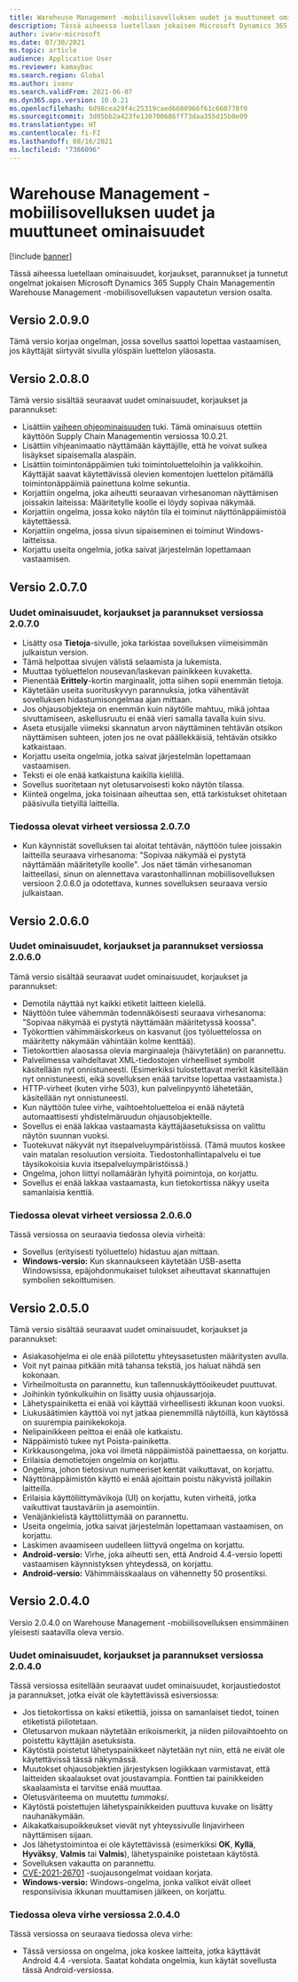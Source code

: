 ```yaml
---
title: Warehouse Management -mobiilisovelluksen uudet ja muuttuneet ominaisuudet
description: Tässä aiheessa luetellaan jokaisen Microsoft Dynamics 365 Supply Chain Managementin Warehouse Management -mobiilisovelluksen vapautetun version uudet ja muuttuneet ominaisuudet.
author: ivanv-microsoft
ms.date: 07/30/2021
ms.topic: article
audience: Application User
ms.reviewer: kamaybac
ms.search.region: Global
ms.author: ivanv
ms.search.validFrom: 2021-06-07
ms.dyn365.ops.version: 10.0.21
ms.openlocfilehash: 6d98cea29f4c25319caed6680966f61c660778f0
ms.sourcegitcommit: 3d05bb2a423fe130700686ff73daa355d15b0e09
ms.translationtype: HT
ms.contentlocale: fi-FI
ms.lasthandoff: 08/16/2021
ms.locfileid: "7386096"
---
```

# <a name="whats-new-or-changed-in-the-warehouse-management-mobile-app"></a>Warehouse Management -mobiilisovelluksen uudet ja muuttuneet ominaisuudet

[!include [banner](../includes/banner.md)]

Tässä aiheessa luetellaan ominaisuudet, korjaukset, parannukset ja tunnetut ongelmat jokaisen Microsoft Dynamics 365 Supply Chain Managementin Warehouse Management -mobiilisovelluksen vapautetun version osalta.

## <a name="version-2090"></a>Versio 2.0.9.0

Tämä versio korjaa ongelman, jossa sovellus saattoi lopettaa vastaamisen, jos käyttäjät siirtyvät sivulla ylöspäin luettelon yläosasta.

## <a name="version-2080"></a>Versio 2.0.8.0

Tämä versio sisältää seuraavat uudet ominaisuudet, korjaukset ja parannukset:

- Lisättiin [vaiheen ohjeominaisuuden](mobile-app-titles-instructions.md) tuki. Tämä ominaisuus otettiin käyttöön Supply Chain Managementin versiossa 10.0.21.
- Lisättiin vihjeanimaatio näyttämään käyttäjille, että he voivat sulkea lisäykset sipaisemalla alaspäin.
- Lisättiin toimintonäppäimien tuki toimintoluetteloihin ja valikkoihin. Käyttäjät saavat käytettävissä olevien komentojen luettelon pitämällä toimintonäppäimiä painettuna kolme sekuntia.
- Korjattiin ongelma, joka aiheutti seuraavan virhesanoman näyttämisen joissakin laiteissa: Määritetylle koolle ei löydy sopivaa näkymää.
- Korjattiin ongelma, jossa koko näytön tila ei toiminut näyttönäppäimistöä käytettäessä.
- Korjattiin ongelma, jossa sivun sipaiseminen ei toiminut Windows-laitteissa.
- Korjattu useita ongelmia, jotka saivat järjestelmän lopettamaan vastaamisen.

## <a name="version-2070"></a>Versio 2.0.7.0

### <a name="new-features-fixes-and-improvements-in-version-2070"></a>Uudet ominaisuudet, korjaukset ja parannukset versiossa 2.0.7.0

- Lisätty osa **Tietoja**-sivulle, joka tarkistaa sovelluksen viimeisimmän julkaistun version.
- Tämä helpottaa sivujen välistä selaamista ja lukemista.
- Muuttaa työluettelon nousevan/laskevan painikkeen kuvaketta.
- Pienentää **Erittely**-kortin marginaalit, jotta siihen sopii enemmän tietoja.
- Käytetään useita suorituskyvyn parannuksia, jotka vähentävät sovelluksen hidastumisongelmaa ajan mittaan.
- Jos ohjausobjekteja on enemmän kuin näytölle mahtuu, mikä johtaa sivuttamiseen, askellusruutu ei enää vieri samalla tavalla kuin sivu.
- Aseta etusijalle viimeksi skannatun arvon näyttäminen tehtävän otsikon näyttämisen suhteen, joten jos ne ovat päällekkäisiä, tehtävän otsikko katkaistaan.
- Korjattu useita ongelmia, jotka saivat järjestelmän lopettamaan vastaamisen.
- Teksti ei ole enää katkaistuna kaikilla kielillä.
- Sovellus suoritetaan nyt oletusarvoisesti koko näytön tilassa.
- Kiinteä ongelma, joka toisinaan aiheuttaa sen, että tarkistukset ohitetaan pääsivulla tietyillä laitteilla.

### <a name="known-issues-in-version-2070"></a>Tiedossa olevat virheet versiossa 2.0.7.0

- Kun käynnistät sovelluksen tai aloitat tehtävän, näyttöön tulee joissakin laitteilla seuraava virhesanoma: "Sopivaa näkymää ei pystytä näyttämään määritetylle koolle". Jos näet tämän virhesanoman laitteellasi, sinun on alennettava varastonhallinnan mobiilisovelluksen versioon 2.0.6.0 ja odotettava, kunnes sovelluksen seuraava versio julkaistaan.

## <a name="version-2060"></a>Versio 2.0.6.0

### <a name="new-features-fixes-and-improvements-in-version-2060"></a>Uudet ominaisuudet, korjaukset ja parannukset versiossa 2.0.6.0

Tämä versio sisältää seuraavat uudet ominaisuudet, korjaukset ja parannukset:

- Demotila näyttää nyt kaikki etiketit laitteen kielellä.
- Näyttöön tulee vähemmän todennäköisesti seuraava virhesanoma: "Sopivaa näkymää ei pystytä näyttämään määritetyssä koossa".
- Työkorttien vähimmäiskorkeus on kasvanut (jos työluettelossa on määritetty näkymään vähintään kolme kenttää).
- Tietokorttien alaosassa olevia marginaaleja (häivytetään) on parannettu.
- Palvelimessa vaihdeltavat XML-tiedostojen virheelliset symbolit käsitellään nyt onnistuneesti. (Esimerkiksi tulostettavat merkit käsitellään nyt onnistuneesti, eikä sovelluksen enää tarvitse lopettaa vastaamista.)
- HTTP-virheet (kuten virhe 503), kun palvelinpyyntö lähetetään, käsitellään nyt onnistuneesti.
- Kun näyttöön tulee virhe, vaihtoehtoluetteloa ei enää näytetä automaattisesti yhdistelmäruudun ohjausobjekteille.
- Sovellus ei enää lakkaa vastaamasta käyttäjäasetuksissa on valittu näytön suunnan vuoksi.
- Tuotekuvat näkyvät nyt itsepalveluympäristöissä. (Tämä muutos koskee vain matalan resoluution versioita. Tiedostonhallintapalvelu ei tue täysikokoisia kuvia itsepalveluympäristöissä.)
- Ongelma, johon liittyi nollamäärän lyhyitä poimintoja, on korjattu.
- Sovellus ei enää lakkaa vastaamasta, kun tietokortissa näkyy useita samanlaisia kenttiä.

### <a name="known-issues-in-version-2060"></a>Tiedossa olevat virheet versiossa 2.0.6.0

Tässä versiossa on seuraavia tiedossa olevia virheitä:

- Sovellus (erityisesti työluettelo) hidastuu ajan mittaan.
- **Windows-versio:** Kun skannaukseen käytetään USB-asetta Windowsissa, epäjohdonmukaiset tulokset aiheuttavat skannattujen symbolien sekoittumisen.

## <a name="version-2050"></a>Versio 2.0.5.0

Tämä versio sisältää seuraavat uudet ominaisuudet, korjaukset ja parannukset:

- Asiakasohjelma ei ole enää piilotettu yhteysasetusten määritysten avulla.
- Voit nyt painaa pitkään mitä tahansa tekstiä, jos haluat nähdä sen kokonaan.
- Virheilmoitusta on parannettu, kun tallennuskäyttöoikeudet puuttuvat.
- Joihinkin työnkulkuihin on lisätty uusia ohjaussarjoja.
- Lähetyspainiketta ei enää voi käyttää virheellisesti ikkunan koon vuoksi.
- Liukusäätimien käyttöä voi nyt jatkaa pienemmillä näytöillä, kun käytössä on suurempia painikekokoja.
- Nelipainikkeen peittoa ei enää ole katkaistu.
- Näppäimistö tukee nyt Poista-painiketta.
- Kirkkausongelma, joka voi ilmetä näppäimistöä painettaessa, on korjattu.
- Erilaisia demotietojen ongelmia on korjattu.
- Ongelma, johon tietosivun numeeriset kentät vaikuttavat, on korjattu.
- Näyttönäppäimistön käyttö ei enää ajoittain poistu näkyvistä joillakin laitteilla.
- Erilaisia käyttöliittymävikoja (UI) on korjattu, kuten virheitä, jotka vaikuttivat taustaväriin ja asemointiin.
- Venäjänkielistä käyttöliittymää on parannettu.
- Useita ongelmia, jotka saivat järjestelmän lopettamaan vastaamisen, on korjattu.
- Laskimen avaamiseen uudelleen liittyvä ongelma on korjattu.
- **Android-versio:** Virhe, joka aiheutti sen, että Android 4.4-versio lopetti vastaamisen käynnistyksen yhteydessä, on korjattu.
- **Android-versio:** Vähimmäisskaalaus on vähennetty 50 prosentiksi.

## <a name="version-2040"></a>Versio 2.0.4.0

Versio 2.0.4.0 on Warehouse Management -mobiilisovelluksen ensimmäinen yleisesti saatavilla oleva versio.

### <a name="new-features-fixes-and-improvements-in-version-2040"></a>Uudet ominaisuudet, korjaukset ja parannukset versiossa 2.0.4.0

Tässä versiossa esitellään seuraavat uudet ominaisuudet, korjaustiedostot ja parannukset, jotka eivät ole käytettävissä esiversiossa:

- Jos tietokortissa on kaksi etikettiä, joissa on samanlaiset tiedot, toinen etiketistä piilotetaan.
- Oletusarvon mukaan näytetään erikoismerkit, ja niiden piilovaihtoehto on poistettu käyttäjän asetuksista.
- Käytöstä poistetut lähetyspainikkeet näytetään nyt niin, että ne eivät ole käytettävissä tässä näkymässä.
- Muutokset ohjausobjektien järjestyksen logiikkaan varmistavat, että laitteiden skaalaukset ovat joustavampia. Fonttien tai painikkeiden skaalaamista ei tarvitse enää muuttaa.
- Oletusväriteema on muutettu *tummaksi*.
- Käytöstä poistettujen lähetyspainikkeiden puuttuva kuvake on lisätty nauhanäkymään.
- Aikakatkaisupoikkeukset vievät nyt yhteyssivulle linjavirheen näyttämisen sijaan.
- Jos lähetystoimintoa ei ole käytettävissä (esimerkiksi **OK**, **Kyllä**, **Hyväksy**, **Valmis** tai **Valmis**), lähetyspainike poistetaan käytöstä.
- Sovelluksen vakautta on parannettu.
- [CVE-2021-26701](https://msrc.microsoft.com/update-guide/vulnerability/CVE-2021-26701) -suojausongelmat voidaan korjata.
- **Windows-versio:** Windows-ongelma, jonka valikot eivät olleet responsiivisia ikkunan muuttamisen jälkeen, on korjattu.

### <a name="known-issue-in-version-2040"></a>Tiedossa oleva virhe versiossa 2.0.4.0

Tässä versiossa on seuraava tiedossa oleva virhe:

- Tässä versiossa on ongelma, joka koskee laitteita, jotka käyttävät Android 4.4 -versiota. Saatat kohdata ongelmia, kun käytät sovellusta tässä Android-versiossa.
